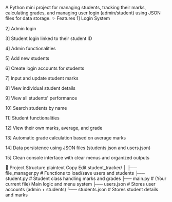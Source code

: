 A Python mini project for managing students, tracking their marks, calculating grades, and managing user login (admin/student) using JSON files for data storage.
✨ Features
1] Login System

2] Admin login

3] Student login linked to their student ID

4] Admin functionalities

5] Add new students

6] Create login accounts for students

7] Input and update student marks

8] View individual student details

9] View all students' performance

10] Search students by name

11] Student functionalities

12] View their own marks, average, and grade

13] Automatic grade calculation based on average marks

14] Data persistence using JSON files (students.json and users.json)

15] Clean console interface with clear menus and organized outputs

📂 Project Structure
plaintext
Copy
Edit
student_tracker/
│
├── file_manager.py    # Functions to load/save users and students
├── student.py         # Student class handling marks and grades
├── main.py            # (Your current file) Main logic and menu system
├── users.json         # Stores user accounts (admin + students)
└── students.json      # Stores student details and marks
